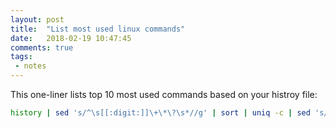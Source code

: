 ```yaml
---
layout: post
title:  "List most used linux commands"
date:   2018-02-19 10:47:45
comments: true
tags:
 - notes
---
```


This one-liner lists top 10 most used commands based on your histroy file:

```bash
history | sed 's/^\s[[:digit:]]\+\*\?\s*//g' | sort | uniq -c | sed 's/^\s*//g' | sort  -k1 -n -r | head 
```
